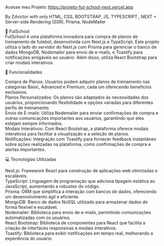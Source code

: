 Acesse meu Projeto: https://projeto-fut-school-next.vercel.app

By Zdvictor with only HTML, CSS, BOOTSTRAP, JS, TYPESCRIPT , NEXT + Server-side Rendering (SSR), Prisma, NodeMailer

🚀 FutSchool<br />
FutSchool é uma plataforma inovadora para compra de planos de treinamento de futebol, desenvolvida com Next.js e TypeScript. Este projeto utiliza o lado do servidor do Next.js com Prisma para gerenciar o banco de dados MongoDB, Nodemailer para envio de e-mails, e Toastify para notificações amigáveis ao usuário. Além disso, utiliza React Bootstrap para criar modais interativos. <br />

🎯 Funcionalidades <br />

Compra de Planos: Usuários podem adquirir planos de treinamento nas categorias Basic, Advanced e Premium, cada um oferecendo benefícios exclusivos. <br />
Planos Personalizados: Os planos são adaptados às necessidades dos usuários, proporcionando flexibilidade e opções variadas para diferentes perfis de treinamento. <br />
Envio de E-mails: Utiliza Nodemailer para enviar confirmações de compra e outras comunicações importantes aos usuários, garantindo que eles estejam sempre informados. <br />
Modais Interativos: Com React Bootstrap, a plataforma oferece modais interativos para facilitar a visualização e a seleção de planos. <br />
Notificações: Integração com Toastify para fornecer feedback instantâneo sobre ações realizadas na plataforma, como confirmações de compra e alertas importantes. <br />

💻 Tecnologias Utilizadas <br />

Next.js: Framework React para construção de aplicações web otimizadas e escaláveis. <br />
TypeScript: Linguagem de programação que adiciona tipagem estática ao JavaScript, aumentando a robustez do código. <br />
Prisma: ORM que simplifica a interação com bancos de dados, oferecendo um desenvolvimento ágil e eficiente. <br />
MongoDB: Banco de dados NoSQL utilizado para armazenar dados de forma flexível e escalável. <br />
Nodemailer: Biblioteca para envio de e-mails, permitindo comunicações automatizadas com os usuários. <br />
React Bootstrap: Biblioteca de componentes para React que facilita a criação de interfaces responsivas e modais interativos. <br />
Toastify: Biblioteca para exibir notificações em tempo real, melhorando a experiência do usuário. <br />
